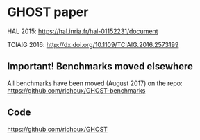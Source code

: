 # GHOST paper

HAL 2015:  https://hal.inria.fr/hal-01152231/document

TCIAIG 2016: http://dx.doi.org/10.1109/TCIAIG.2016.2573199

## Important! Benchmarks moved elsewhere
All benchmarks have been moved (August 2017) on the repo: https://github.com/richoux/GHOST-benchmarks

## Code
https://github.com/richoux/GHOST